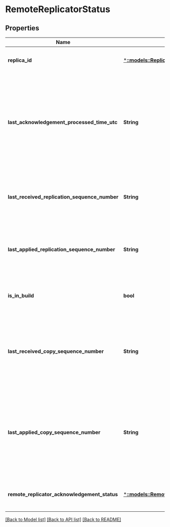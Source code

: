 # RemoteReplicatorStatus

## Properties
Name | Type | Description | Notes
------------ | ------------- | ------------- | -------------
**replica_id** | [***::models::ReplicaId**](ReplicaId.md) | Represents the replica ID of the remote secondary replicator. | [optional] [default to null]
**last_acknowledgement_processed_time_utc** | **String** | The last timestamp (in UTC) when an acknowledgement from the secondary replicator was processed on the primary. UTC 0 represents an invalid value, indicating that no acknowledgement messages were ever processed. | [optional] [default to null]
**last_received_replication_sequence_number** | **String** | The highest replication operation sequence number that the secondary has received from the primary. | [optional] [default to null]
**last_applied_replication_sequence_number** | **String** | The highest replication operation sequence number that the secondary has applied to its state. | [optional] [default to null]
**is_in_build** | **bool** | A value that indicates whether the secondary replica is in the process of being built. | [optional] [default to null]
**last_received_copy_sequence_number** | **String** | The highest copy operation sequence number that the secondary has received from the primary. A value of -1 implies that the secondary has received all copy operations. | [optional] [default to null]
**last_applied_copy_sequence_number** | **String** | The highest copy operation sequence number that the secondary has applied to its state. A value of -1 implies that the secondary has applied all copy operations and the copy process is complete. | [optional] [default to null]
**remote_replicator_acknowledgement_status** | [***::models::RemoteReplicatorAcknowledgementStatus**](RemoteReplicatorAcknowledgementStatus.md) | Represents the acknowledgment status for the remote secondary replicator. | [optional] [default to null]

[[Back to Model list]](../README.md#documentation-for-models) [[Back to API list]](../README.md#documentation-for-api-endpoints) [[Back to README]](../README.md)


